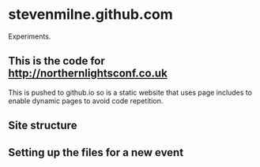 # stevenmilne.github.com
Experiments.

## This is the code for http://northernlightsconf.co.uk
This is pushed to github.io so is a static website that uses page includes to enable dynamic pages to avoid code repetition.

## Site structure

## Setting up the files for a new event

